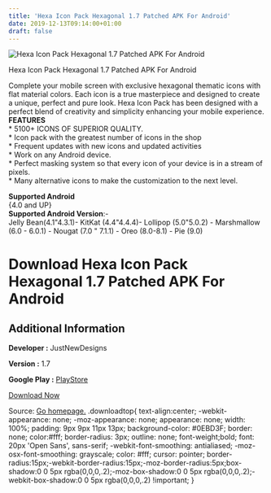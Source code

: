 ```yaml
---
title: 'Hexa Icon Pack Hexagonal 1.7 Patched APK For Android'
date: 2019-12-13T09:14:00+01:00
draft: false
---
```


![Hexa Icon Pack Hexagonal 1.7 Patched APK For Android](https://i1.wp.com/apkhome.net/wp-content/uploads/2019/12/Hexa-Icon-Pack-Hexagonal-1.7-Patched.png "Hexa Icon Pack Hexagonal 1.7 Patched APK For Android")

  

Hexa Icon Pack Hexagonal 1.7 Patched APK For Android

Complete your mobile screen with exclusive hexagonal thematic icons with flat material colors. Each icon is a true masterpiece and designed to create a unique, perfect and pure look. Hexa Icon Pack has been designed with a perfect blend of creativity and simplicity enhancing your mobile experience.  
**FEATURES**  
\* 5100+ ICONS OF SUPERIOR QUALITY.  
\* Icon pack with the greatest number of icons in the shop  
\* Frequent updates with new icons and updated activities  
\* Work on any Android device.  
\* Perfect masking system so that every icon of your device is in a stream of pixels.  
\* Many alternative icons to make the customization to the next level.

**Supported Android**  
{4.0 and UP}  
**Supported Android Version**:-  
Jelly Bean(4.1"4.3.1)- KitKat (4.4"4.4.4)- Lollipop (5.0"5.0.2) - Marshmallow (6.0 - 6.0.1) - Nougat (7.0 " 7.1.1) - Oreo (8.0-8.1) - Pie (9.0)

Download Hexa Icon Pack Hexagonal 1.7 Patched APK For Android
=============================================================

Additional Information
----------------------

**Developer :** JustNewDesigns

**Version :** 1.7

**Google Play :** [PlayStore](https://play.google.com/store/apps/details?id=com.jndapp.hexagonal.hexa.iconpack)

  

[Download Now](https://store4app.co/post/hexa-icon-pack-hexagonal-1-7-patched-apk-for-android_1575988747)

  
Source: [Go homepage.](https://store4app.co/post/hexa-icon-pack-hexagonal-1-7-patched-apk-for-android_1575988747) .downloadtop{ text-align:center; -webkit-appearance: none; -moz-appearance: none; appearance: none; width: 100%; padding: 9px 9px 11px 13px; background-color: #0EBD3F; border: none; color:#fff; border-radius: 3px; outline: none; font-weight;bold; font: 20px 'Open Sans', sans-serif; -webkit-font-smoothing: antialiased; -moz-osx-font-smoothing: grayscale; color: #fff; cursor: pointer; border-radius:15px;-webkit-border-radius:15px;-moz-border-radius:5px;box-shadow:0 0 5px rgba(0,0,0,.2);-moz-box-shadow:0 0 5px rgba(0,0,0,.2);-webkit-box-shadow:0 0 5px rgba(0,0,0,.2) !important; }